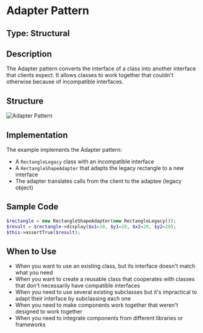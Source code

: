 # Adapter Pattern

## Type: Structural

## Description
The Adapter pattern converts the interface of a class into another interface that clients expect. It allows classes to work together that couldn't otherwise because of incompatible interfaces.

## Structure
![Adapter Pattern](https://github.com/legrch/php-design-patterns/blob/master/~images/Adapter.png)

## Implementation
The example implements the Adapter pattern:
- A `RectangleLegacy` class with an incompatible interface
- A `RectangleShapeAdapter` that adapts the legacy rectangle to a new interface
- The adapter translates calls from the client to the adaptee (legacy object)

## Sample Code

```php
$rectangle = new RectangleShapeAdapter(new RectangleLegacy());
$result = $rectangle->display($x1=10, $y1=10, $x2=20, $y2=20);
$this->assertTrue($result);
```

## When to Use
- When you want to use an existing class, but its interface doesn't match what you need
- When you want to create a reusable class that cooperates with classes that don't necessarily have compatible interfaces
- When you need to use several existing subclasses but it's impractical to adapt their interface by subclassing each one
- When you need to make components work together that weren't designed to work together
- When you need to integrate components from different libraries or frameworks
